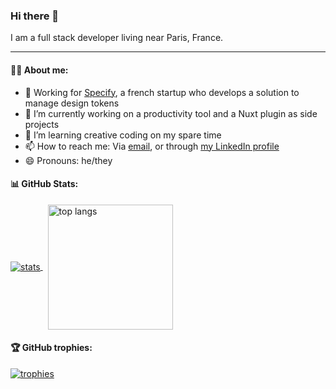 ### Hi there 👋
I am a full stack developer living near Paris, France.

<hr />

#### 👨‍💻 About me:

- 💼 Working for  [Specify](https://specifyapp.com/), a french startup who develops a solution to manage design tokens
- 🔭 I’m currently working on a productivity tool and a Nuxt plugin as side projects
- 🌱 I’m learning creative coding on my spare time
- 📫 How to reach me: Via [email](mailto:nathanael.labreuil@gmail.com), or through [my LinkedIn profile](https://www.linkedin.com/in/nathanael-labreuil/)
- 😄 Pronouns: he/they

#### 📊 GitHub Stats:

<a href="https://github.com/anuraghazra/github-readme-stats">
  <img alt="stats" align="center" src="https://github-readme-stats-theta-one-70.vercel.app/api?username=ionianplayboy&count_private=true&show_icons=true&theme=onedark&show=reviews&include_all_commits=true" />
</a>
&nbsp;
<a href="https://github.com/anuraghazra/github-readme-stats">
  <img height=200 alt="top langs" align="center" src="https://github-readme-stats-theta-one-70.vercel.app/api/top-langs/?username=ionianplayboy&count_private=true&layout=compact&theme=onedark&hide=php,c,hack" />
</a>

#### 🏆 GitHub trophies:

[![trophies](https://github-profile-trophy.vercel.app/?username=ionianplayboy&theme=onedark)](https://github.com/ryo-ma/github-profile-trophy)
